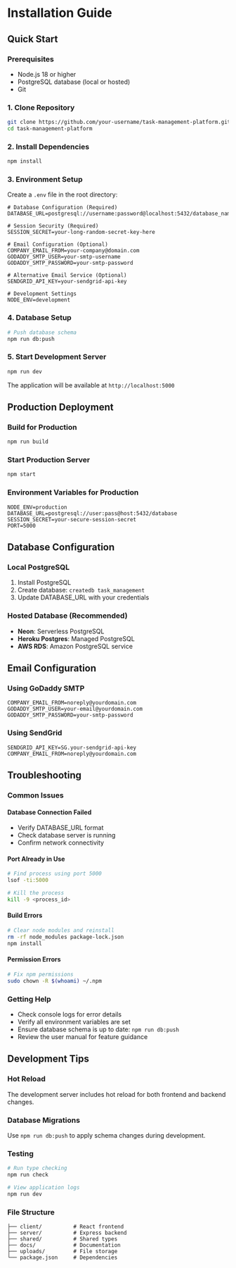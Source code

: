 # Installation Guide

## Quick Start

### Prerequisites
- Node.js 18 or higher
- PostgreSQL database (local or hosted)
- Git

### 1. Clone Repository
```bash
git clone https://github.com/your-username/task-management-platform.git
cd task-management-platform
```

### 2. Install Dependencies
```bash
npm install
```

### 3. Environment Setup
Create a `.env` file in the root directory:

```env
# Database Configuration (Required)
DATABASE_URL=postgresql://username:password@localhost:5432/database_name

# Session Security (Required)
SESSION_SECRET=your-long-random-secret-key-here

# Email Configuration (Optional)
COMPANY_EMAIL_FROM=your-company@domain.com
GODADDY_SMTP_USER=your-smtp-username
GODADDY_SMTP_PASSWORD=your-smtp-password

# Alternative Email Service (Optional)
SENDGRID_API_KEY=your-sendgrid-api-key

# Development Settings
NODE_ENV=development
```

### 4. Database Setup
```bash
# Push database schema
npm run db:push
```

### 5. Start Development Server
```bash
npm run dev
```

The application will be available at `http://localhost:5000`

## Production Deployment

### Build for Production
```bash
npm run build
```

### Start Production Server
```bash
npm start
```

### Environment Variables for Production
```env
NODE_ENV=production
DATABASE_URL=postgresql://user:pass@host:5432/database
SESSION_SECRET=your-secure-session-secret
PORT=5000
```

## Database Configuration

### Local PostgreSQL
1. Install PostgreSQL
2. Create database: `createdb task_management`
3. Update DATABASE_URL with your credentials

### Hosted Database (Recommended)
- **Neon**: Serverless PostgreSQL
- **Heroku Postgres**: Managed PostgreSQL
- **AWS RDS**: Amazon PostgreSQL service

## Email Configuration

### Using GoDaddy SMTP
```env
COMPANY_EMAIL_FROM=noreply@yourdomain.com
GODADDY_SMTP_USER=your-email@yourdomain.com
GODADDY_SMTP_PASSWORD=your-smtp-password
```

### Using SendGrid
```env
SENDGRID_API_KEY=SG.your-sendgrid-api-key
COMPANY_EMAIL_FROM=noreply@yourdomain.com
```

## Troubleshooting

### Common Issues

#### Database Connection Failed
- Verify DATABASE_URL format
- Check database server is running
- Confirm network connectivity

#### Port Already in Use
```bash
# Find process using port 5000
lsof -ti:5000

# Kill the process
kill -9 <process_id>
```

#### Build Errors
```bash
# Clear node modules and reinstall
rm -rf node_modules package-lock.json
npm install
```

#### Permission Errors
```bash
# Fix npm permissions
sudo chown -R $(whoami) ~/.npm
```

### Getting Help
- Check console logs for error details
- Verify all environment variables are set
- Ensure database schema is up to date: `npm run db:push`
- Review the user manual for feature guidance

## Development Tips

### Hot Reload
The development server includes hot reload for both frontend and backend changes.

### Database Migrations
Use `npm run db:push` to apply schema changes during development.

### Testing
```bash
# Run type checking
npm run check

# View application logs
npm run dev
```

### File Structure
```
├── client/          # React frontend
├── server/          # Express backend  
├── shared/          # Shared types
├── docs/            # Documentation
├── uploads/         # File storage
└── package.json     # Dependencies
```
